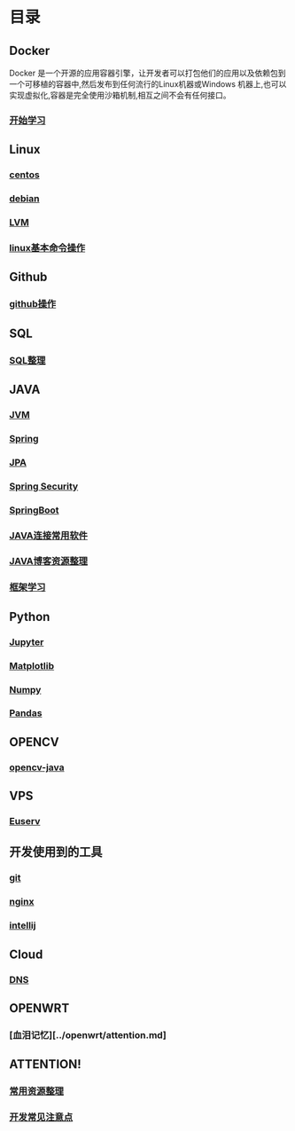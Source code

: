 # 目录
## Docker
Docker 是一个开源的应用容器引擎，让开发者可以打包他们的应用以及依赖包到一个可移植的容器中,然后发布到任何流行的Linux机器或Windows 机器上,也可以实现虚拟化,容器是完全使用沙箱机制,相互之间不会有任何接口。

### [开始学习](../docker/docker-install.md)

## Linux
### [centos](../linux/centos.md)

### [debian](../linux/debian.md)

### [LVM](../linux/LVM.md)

### [linux基本命令操作](../linux/linux.md)

## Github

### [github操作](../github/github.md)

## SQL

### [SQL整理](../sql/sql.md)

## JAVA
### [JVM](../java/jvm.md)

### [Spring](../java/spring.md)

### [JPA](../java/jpa.md)

### [Spring Security](../java/spring-security.md)

### [SpringBoot](../java/springboot.md)

### [JAVA连接常用软件](../java/java-connect.md)

### [JAVA博客资源整理](../java/java-blog.md)

### [框架学习](../java/framework.md)

## Python
### [Jupyter](../python/jupyter.md)

### [Matplotlib](../python/matplotlib.md)

### [Numpy](../python/numpy.md)

### [Pandas](../python/pandas.md)

## OPENCV

### [opencv-java](../opencv/opencv-java.md)

## VPS

### [Euserv](../vps/euserv.md)

## 开发使用到的工具
### [git](../tools/git.md)

### [nginx](../tools/nginx.md)

### [intellij](../tools/intellij.md)

## Cloud
### [DNS](../cloud/dns.md)

## OPENWRT
### [血泪记忆][../openwrt/attention.md]

## ATTENTION!
### [常用资源整理](../resource.md)

### [开发常见注意点](../attention.md)







